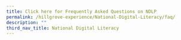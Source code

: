 ```yaml
---
title: Click here for Frequently Asked Questions on NDLP
permalink: /hillgrove-experience/National-Digital-Literacy/faq/
description: ""
third_nav_title: National Digital Literacy
---
```

